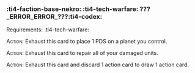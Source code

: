 ### :ti4-faction-base-nekro: :ti4-tech-warfare: **???\_ERROR\_ERROR\_???**:ti4-codex:

Requirements: :ti4-tech-warfare:

<span style="font-variant:small-caps;">Action:</span> Exhaust this card to place 1 PDS on a planet you control.

<span style="font-variant:small-caps;">Action:</span> Exhaust this card to repair all of your damaged units.

<span style="font-variant:small-caps;">Action:</span> Exhaust this card and discard 1 action card to draw 1 action card.
